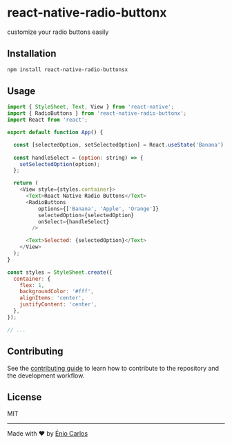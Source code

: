 # react-native-radio-buttonx

customize your radio buttons easily

## Installation

```sh
npm install react-native-radio-buttonsx
```

## Usage

```js
import { StyleSheet, Text, View } from 'react-native';
import { RadioButtons } from 'react-native-radio-buttonx';
import React from 'react';

export default function App() {

  const [selectedOption, setSelectedOption] = React.useState('Banana');
  
  const handleSelect = (option: string) => {
    setSelectedOption(option);
  };

  return (
    <View style={styles.container}>
      <Text>React Native Radio Buttons</Text>
      <RadioButtons
          options={['Banana', 'Apple', 'Orange']}
          selectedOption={selectedOption}
          onSelect={handleSelect}
        />

      <Text>Selected: {selectedOption}</Text>
    </View>
  );
}

const styles = StyleSheet.create({
  container: {
    flex: 1,
    backgroundColor: '#fff',
    alignItems: 'center',
    justifyContent: 'center',
  },
});

// ...
```

## Contributing

See the [contributing guide](CONTRIBUTING.md) to learn how to contribute to the repository and the development workflow.

## License

MIT

---

Made with :heart: by [Énio Carlos](https://twitter.com/eniocarlosao)
